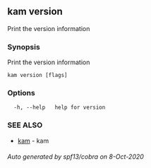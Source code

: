 ## kam version

Print the version information

### Synopsis

Print the version information

```
kam version [flags]
```

### Options

```
  -h, --help   help for version
```

### SEE ALSO

* [kam](kam.md)	 - kam

###### Auto generated by spf13/cobra on 8-Oct-2020
